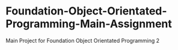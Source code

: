# Foundation-Object-Orientated-Programming-Main-Assignment
Main Project for Foundation Object Orientated Programming 2
